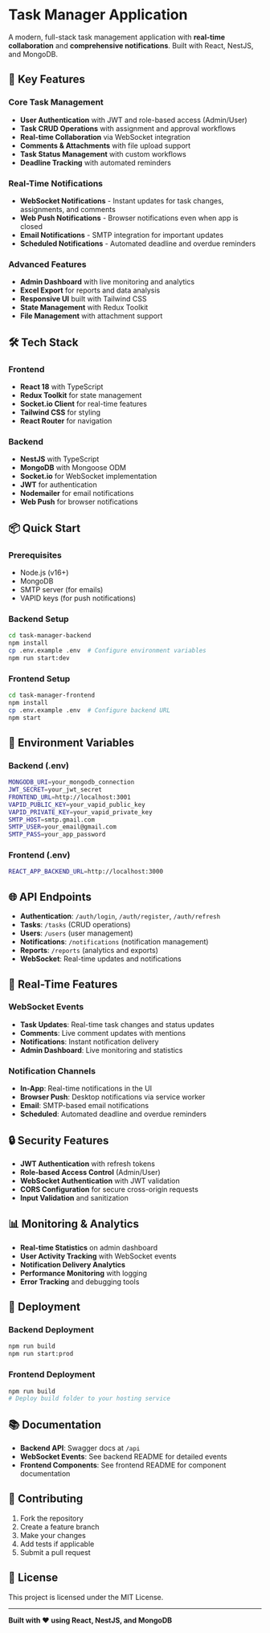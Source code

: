 # Task Manager Application

A modern, full-stack task management application with **real-time collaboration** and **comprehensive notifications**. Built with React, NestJS, and MongoDB.

## 🚀 Key Features

### Core Task Management
- **User Authentication** with JWT and role-based access (Admin/User)
- **Task CRUD Operations** with assignment and approval workflows
- **Real-time Collaboration** via WebSocket integration
- **Comments & Attachments** with file upload support
- **Task Status Management** with custom workflows
- **Deadline Tracking** with automated reminders

### Real-Time Notifications
- **WebSocket Notifications** - Instant updates for task changes, assignments, and comments
- **Web Push Notifications** - Browser notifications even when app is closed
- **Email Notifications** - SMTP integration for important updates
- **Scheduled Notifications** - Automated deadline and overdue reminders

### Advanced Features
- **Admin Dashboard** with live monitoring and analytics
- **Excel Export** for reports and data analysis
- **Responsive UI** built with Tailwind CSS
- **State Management** with Redux Toolkit
- **File Management** with attachment support

## 🛠️ Tech Stack

### Frontend
- **React 18** with TypeScript
- **Redux Toolkit** for state management
- **Socket.io Client** for real-time features
- **Tailwind CSS** for styling
- **React Router** for navigation

### Backend
- **NestJS** with TypeScript
- **MongoDB** with Mongoose ODM
- **Socket.io** for WebSocket implementation
- **JWT** for authentication
- **Nodemailer** for email notifications
- **Web Push** for browser notifications

## 📦 Quick Start

### Prerequisites
- Node.js (v16+)
- MongoDB
- SMTP server (for emails)
- VAPID keys (for push notifications)

### Backend Setup
```bash
cd task-manager-backend
npm install
cp .env.example .env  # Configure environment variables
npm run start:dev
```

### Frontend Setup
```bash
cd task-manager-frontend
npm install
cp .env.example .env  # Configure backend URL
npm start
```

## 🔧 Environment Variables

### Backend (.env)
```bash
MONGODB_URI=your_mongodb_connection
JWT_SECRET=your_jwt_secret
FRONTEND_URL=http://localhost:3001
VAPID_PUBLIC_KEY=your_vapid_public_key
VAPID_PRIVATE_KEY=your_vapid_private_key
SMTP_HOST=smtp.gmail.com
SMTP_USER=your_email@gmail.com
SMTP_PASS=your_app_password
```

### Frontend (.env)
```bash
REACT_APP_BACKEND_URL=http://localhost:3000
```

## 🌐 API Endpoints

- **Authentication**: `/auth/login`, `/auth/register`, `/auth/refresh`
- **Tasks**: `/tasks` (CRUD operations)
- **Users**: `/users` (user management)
- **Notifications**: `/notifications` (notification management)
- **Reports**: `/reports` (analytics and exports)
- **WebSocket**: Real-time updates and notifications

## 📱 Real-Time Features

### WebSocket Events
- **Task Updates**: Real-time task changes and status updates
- **Comments**: Live comment updates with mentions
- **Notifications**: Instant notification delivery
- **Admin Dashboard**: Live monitoring and statistics

### Notification Channels
- **In-App**: Real-time notifications in the UI
- **Browser Push**: Desktop notifications via service worker
- **Email**: SMTP-based email notifications
- **Scheduled**: Automated deadline and overdue reminders

## 🔒 Security Features

- **JWT Authentication** with refresh tokens
- **Role-based Access Control** (Admin/User)
- **WebSocket Authentication** with JWT validation
- **CORS Configuration** for secure cross-origin requests
- **Input Validation** and sanitization

## 📊 Monitoring & Analytics

- **Real-time Statistics** on admin dashboard
- **User Activity Tracking** with WebSocket events
- **Notification Delivery Analytics**
- **Performance Monitoring** with logging
- **Error Tracking** and debugging tools

## 🚀 Deployment

### Backend Deployment
```bash
npm run build
npm run start:prod
```

### Frontend Deployment
```bash
npm run build
# Deploy build folder to your hosting service
```

## 📚 Documentation

- **Backend API**: Swagger docs at `/api`
- **WebSocket Events**: See backend README for detailed events
- **Frontend Components**: See frontend README for component documentation

## 🤝 Contributing

1. Fork the repository
2. Create a feature branch
3. Make your changes
4. Add tests if applicable
5. Submit a pull request

## 📄 License

This project is licensed under the MIT License.

---

**Built with ❤️ using React, NestJS, and MongoDB**
